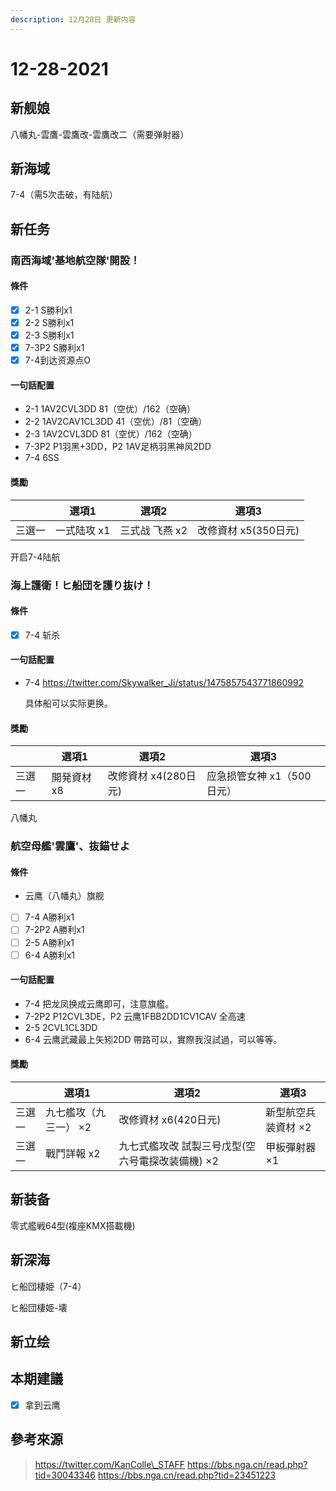 ```yaml
---
description: 12月28日 更新内容
---
```


# 12-28-2021

## 新舰娘

八幡丸-雲鷹-雲鷹改-雲鷹改二（需要弹射器）

## 新海域

7-4（需5次击破，有陆航）

## 新任务

### 南西海域'基地航空隊'開設！

#### 條件

* [x] 2-1 S勝利x1
* [x] 2-2 S勝利x1
* [x] 2-3 S勝利x1
* [x] 7-3P2 S勝利x1
* [x] 7-4到达资源点O

#### 一句話配置

* 2-1 1AV2CVL3DD 81（空优）/162（空确）
* 2-2 1AV2CAV1CL3DD 41（空优）/81（空确）
* 2-3 1AV2CVL3DD 81（空优）/162（空确）
* 7-3P2 P1羽黑+3DD，P2 1AV足柄羽黑神风2DD
* 7-4 6SS

#### 獎勵

|        | 選項1       | 選項2       | 選項3                |
| ------ | ----------- | ----------- | -------------------- |
| 三選一 | 一式陆攻 x1 | 三式战 飞燕 x2 | 改修資材 x5(350日元) |

开启7-4陆航

### 海上護衛！ヒ船団を護り抜け！

#### 條件

* [x] 7-4 斩杀

#### 一句話配置

* 7-4 https://twitter.com/Skywalker_Ji/status/1475857543771860992
  
  具体船可以实际更换。
  
#### 獎勵

|        | 選項1       | 選項2                | 選項3                      |
| ------ | ----------- | -------------------- | -------------------------- |
| 三選一 | 開発資材 x8 | 改修資材 x4(280日元) | 应急损管女神 x1（500日元） |

八幡丸

### 航空母艦'雲鷹'、抜錨せよ

#### 條件

* 云鹰（八幡丸）旗舰
* [ ] 7-4 A勝利x1
* [ ] 7-2P2 A勝利x1
* [ ] 2-5 A勝利x1
* [ ] 6-4 A勝利x1

#### 一句話配置

* 7-4 把龙凤换成云鹰即可，注意旗艦。
* 7-2P2 P12CVL3DE，P2 云鹰1FBB2DD1CV1CAV 全高速
* 2-5 2CVL1CL3DD
* 6-4 云鹰武藏最上矢矧2DD 帶路可以，實際我沒試過，可以等等。

#### 獎勵

|        | 選項1                 | 選項2                                            | 選項3               |
| ------ | --------------------- | ------------------------------------------------ | ------------------- |
| 三選一 | 九七艦攻（九三一） ×2 | 改修資材 x6(420日元)                             | 新型航空兵装資材 ×2 |
| 三選一 | 戰鬥詳報 x2           | 九七式艦攻改 試製三号戊型(空六号電探改装備機) ×2 | 甲板彈射器 ×1       |

## 新装备

零式艦戦64型(複座KMX搭載機)

## 新深海

ヒ船団棲姫（7-4）

ヒ船団棲姫-壊

## 新立绘


## 本期建議

* [x] 拿到云鹰

## 參考來源

> https://twitter.com/KanColle\_STAFF
> https://bbs.nga.cn/read.php?tid=30043346
> https://bbs.nga.cn/read.php?tid=23451223
